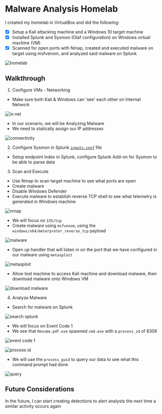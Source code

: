 # Malware Analysis Homelab
I created my homelab in VirtualBox and did the following:
- [x] Setup a Kali attacking machine and a Windows 10 target machine
- [x] Installed Splunk and Sysmon (Olaf configuration) on Windows virtual machine (VM)
- [x] Scanned for open ports with Nmap, created and executed malware on target using msfvenom, and analyzed said malware on Splunk

![homelab](https://raw.githubusercontent.com/nilesh-domah/Nilesh-Cybersecurity-Portfolio/main/Portfolio%20Projects/Cybersecurity%20Homelab/vmsetup.png)

## Walkthrough
1. Configure VMs - Networking
  - Make sure both Kali & Windows can 'see' each other on Internal Network

![in net](https://raw.githubusercontent.com/nilesh-domah/Nilesh-Cybersecurity-Portfolio/main/Portfolio%20Projects/Cybersecurity%20Homelab/internal%20network.png)

  - In our scenario, we will be Analyzing Malware
  - We need to statically assign our IP addresses
   
![connectivity](https://raw.githubusercontent.com/nilesh-domah/Nilesh-Cybersecurity-Portfolio/main/Portfolio%20Projects/Cybersecurity%20Homelab/connectivity.png)

2. Configure Sysmon in Splunk [`inputs.conf`](https://www.dropbox.com/scl/fi/620i6i0o4idzrtwlqp0qp/inputs.conf?rlkey=elni2v55mpzfab72qxr5wxk3s&dl=0) file
  - Setup endpoint index in Splunk, configure Splunk Add-on for Sysmon to be able to parse data

3. Scan and Execute
  - Use Nmap to scan target machine to see what ports are open
  - Create malware
  - Disable Windows Defender
  - Execute malware to establish reverse TCP shell to see what telemetry is generated in Windows machine

![nmap](https://raw.githubusercontent.com/nilesh-domah/Nilesh-Cybersecurity-Portfolio/main/Portfolio%20Projects/Cybersecurity%20Homelab/nmap%20results.png)

  - We will focus on `135/tcp`
  - Create malware using `msfvenom`, using the `windows/x64/meterpreter_reverse_tcp` payload

![malware](https://raw.githubusercontent.com/nilesh-domah/Nilesh-Cybersecurity-Portfolio/main/Portfolio%20Projects/Cybersecurity%20Homelab/create%20malware.png)

  - Open up handler that will listen in on the port that we have configured in our malware using `metasploit`

![metasploit](https://raw.githubusercontent.com/nilesh-domah/Nilesh-Cybersecurity-Portfolio/main/Portfolio%20Projects/Cybersecurity%20Homelab/metasploit.png)

  - Allow test machine to access Kali machine and download malware, then download malware onto Windows VM

![download malware](https://raw.githubusercontent.com/nilesh-domah/Nilesh-Cybersecurity-Portfolio/main/Portfolio%20Projects/Cybersecurity%20Homelab/download%20malware.png)

4. Analyze Malware
  - Search for malware on Splunk

![search splunk](https://github.com/nilesh-domah/Nilesh-Cybersecurity-Portfolio/blob/main/Portfolio%20Projects/Cybersecurity%20Homelab/malware%20search.png)

  - We will focus on Event Code 1
  - We see that `Resume.pdf.exe` spawned `cmd.exe` with a `process_id` of 8308

![event code 1](https://raw.githubusercontent.com/nilesh-domah/Nilesh-Cybersecurity-Portfolio/main/Portfolio%20Projects/Cybersecurity%20Homelab/splunk%20result%201.png)

![process id](https://raw.githubusercontent.com/nilesh-domah/Nilesh-Cybersecurity-Portfolio/main/Portfolio%20Projects/Cybersecurity%20Homelab/splunk%20result%202.png)

  - We will use the `process_guid` to query our data to see what this command prompt had done

![query](https://raw.githubusercontent.com/nilesh-domah/Nilesh-Cybersecurity-Portfolio/main/Portfolio%20Projects/Cybersecurity%20Homelab/process_guid.png)

## Future Considerations
In the future, I can start creating detections to alert analysts the next time a similar activity occurs again
